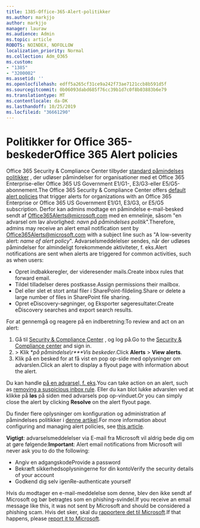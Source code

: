 ```yaml
---
title: 1385-Office-365-Alert-politikker
ms.author: markjjo
author: markjjo
manager: lauraw
ms.audience: Admin
ms.topic: article
ROBOTS: NOINDEX, NOFOLLOW
localization_priority: Normal
ms.collection: Adm_O365
ms.custom:
- "1385"
- "3200002"
ms.assetid: ''
ms.openlocfilehash: edff5a265cf31ce9a242f73ae7121ccb8b591d5f
ms.sourcegitcommit: 0b06093dabd685f76cc39b1d7c0f8b03883b6e79
ms.translationtype: MT
ms.contentlocale: da-DK
ms.lasthandoff: 10/25/2019
ms.locfileid: "36661290"
---
```

# <a name="office-365-alert-policies"></a><span data-ttu-id="004e2-102">Politikker for Office 365-beskeder</span><span class="sxs-lookup"><span data-stu-id="004e2-102">Office 365 Alert policies</span></span>

<span data-ttu-id="004e2-103">Office 365 Security & Compliance Center tilbyder [standard påmindelses politikker](https://docs.microsoft.com/office365/securitycompliance/alert-policies#default-alert-policies) , der udløser påmindelser for organisationer med et Office 365 Enterprise-eller Office 365 US Government E1/G1-, E3/G3-eller E5/G5-abonnement.</span><span class="sxs-lookup"><span data-stu-id="004e2-103">The Office 365 Security & Compliance Center offers [default alert policies](https://docs.microsoft.com/office365/securitycompliance/alert-policies#default-alert-policies) that trigger alerts for organizations with an Office 365 Enterprise or Office 365 US Government E1/G1, E3/G3, or E5/G5 subscription.</span></span> <span data-ttu-id="004e2-104">Derfor kan admins modtage en påmindelse e-mail-besked sendt af Office365Alerts@microsoft.com med en emnelinje, såsom "en advarsel om lav alvorlighed: *navn på påmindelses politik*".</span><span class="sxs-lookup"><span data-stu-id="004e2-104">Therefore, admins may receive an alert email notification sent by Office365Alerts@microsoft.com with a subject line such as "A low-severity alert: *name of alert policy*".</span></span> <span data-ttu-id="004e2-105">Advarselsmeddelelser sendes, når der udløses påmindelser for almindeligt forekommende aktiviteter, f. eks.</span><span class="sxs-lookup"><span data-stu-id="004e2-105">Alert notifications are sent when alerts are triggered for common activities, such as when users:</span></span>

- <span data-ttu-id="004e2-106">Opret indbakkeregler, der videresender mails.</span><span class="sxs-lookup"><span data-stu-id="004e2-106">Create inbox rules that forward email.</span></span>
- <span data-ttu-id="004e2-107">Tildel tilladelser deres postkasse.</span><span class="sxs-lookup"><span data-stu-id="004e2-107">Assign permissions their mailbox.</span></span>
- <span data-ttu-id="004e2-108">Del eller slet et stort antal filer i SharePoint-fildeling.</span><span class="sxs-lookup"><span data-stu-id="004e2-108">Share or delete a large number of files in SharePoint file sharing.</span></span>
- <span data-ttu-id="004e2-109">Opret eDiscovery-søgninger, og Eksporter søgeresultater.</span><span class="sxs-lookup"><span data-stu-id="004e2-109">Create eDiscovery searches and export search results.</span></span>

<span data-ttu-id="004e2-110">For at gennemgå og reagere på en indberetning:</span><span class="sxs-lookup"><span data-stu-id="004e2-110">To review and act on an alert:</span></span>

1. <span data-ttu-id="004e2-111">Gå til [Security & Compliance Center](https://protection.office.com) , og log på.</span><span class="sxs-lookup"><span data-stu-id="004e2-111">Go to the [Security & Compliance center](https://protection.office.com) and sign in.</span></span>
2. <span data-ttu-id="004e2-112"> > Klik **på påmindelse\r\*\*\**Vis beskeder**.</span><span class="sxs-lookup"><span data-stu-id="004e2-112">Click **Alerts** > **View alerts**.</span></span>
3. <span data-ttu-id="004e2-113">Klik på en besked for at få vist en pop op-side med oplysninger om advarslen.</span><span class="sxs-lookup"><span data-stu-id="004e2-113">Click an alert to display a flyout page with information about the alert.</span></span>

<span data-ttu-id="004e2-114">Du kan handle [på en advarsel, f. eks](https://docs.microsoft.com/office365/securitycompliance/responding-to-a-compromised-email-account).</span><span class="sxs-lookup"><span data-stu-id="004e2-114">You can take action on an alert, such as [removing a suspicious inbox rule](https://docs.microsoft.com/office365/securitycompliance/responding-to-a-compromised-email-account).</span></span> <span data-ttu-id="004e2-115">Eller du kan blot lukke advarslen ved at klikke på **løs** på siden med advarsels pop op-vinduet.</span><span class="sxs-lookup"><span data-stu-id="004e2-115">Or you can simply close the alert by clicking **Resolve** on the alert flyout page.</span></span>

<span data-ttu-id="004e2-116">Du finder flere oplysninger om konfiguration og administration af påmindelses politikker i [denne artikel](https://docs.microsoft.com/office365/securitycompliance/alert-policies).</span><span class="sxs-lookup"><span data-stu-id="004e2-116">For more information about configuring and managing alert policies, see  [this article](https://docs.microsoft.com/office365/securitycompliance/alert-policies).</span></span>

<span data-ttu-id="004e2-117">**Vigtigt**: advarselsmeddelelser via E-mail fra Microsoft vil aldrig bede dig om at gøre følgende:</span><span class="sxs-lookup"><span data-stu-id="004e2-117">**Important**: Alert email notifications from Microsoft will never ask you to do the following:</span></span>

- <span data-ttu-id="004e2-118">Angiv en adgangskode</span><span class="sxs-lookup"><span data-stu-id="004e2-118">Provide a password</span></span>
- <span data-ttu-id="004e2-119">Bekræft sikkerhedsoplysningerne for din konto</span><span class="sxs-lookup"><span data-stu-id="004e2-119">Verify the security details of your account</span></span>
- <span data-ttu-id="004e2-120">Godkend dig selv igen</span><span class="sxs-lookup"><span data-stu-id="004e2-120">Re-authenticate yourself</span></span>

<span data-ttu-id="004e2-121">Hvis du modtager en e-mail-meddelelse som denne, blev den ikke sendt af Microsoft og bør betragtes som en phishing-svindel.</span><span class="sxs-lookup"><span data-stu-id="004e2-121">If you receive an email message like this, it was not sent by Microsoft and should be considered a phishing scam.</span></span> <span data-ttu-id="004e2-122">Hvis det sker, skal du [rapportere det til Microsoft](https://docs.microsoft.com/office365/SecurityCompliance/report-junk-email-and-phishing-scams-in-outlook-on-the-web-eop).</span><span class="sxs-lookup"><span data-stu-id="004e2-122">If that happens, please [report it to Microsoft](https://docs.microsoft.com/office365/SecurityCompliance/report-junk-email-and-phishing-scams-in-outlook-on-the-web-eop).</span></span>